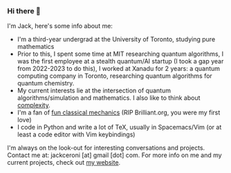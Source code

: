 ### Hi there 👋

I'm Jack, here's some info about me:

- I'm a third-year undergrad at the University of Toronto, studying pure mathematics
- Prior to this, I spent some time at MIT researching quantum algorithms, I was the first employee at a stealth quantum/AI startup (I took a gap year from 2022-2023 to do this), I worked at Xanadu for 2 years: a quantum computing company in Toronto, researching quantum algorithms for quantum chemistry.
- My current interests lie at the intersection of quantum algorithms/simulation and mathematics. I also like to think about [complexity](https://scholar.google.com/citations?user=PRjgI8kAAAAJ&hl=en).
- I'm a fan of [fun classical mechanics](https://scholar.harvard.edu/david-morin/classical-mechanics) (RIP Brilliant.org, you were my first love)
- I code in Python and write a lot of TeX, usually in Spacemacs/Vim (or at least a code editor with Vim keybindings)

I'm always on the look-out for interesting conversations and projects. Contact me at: jackceroni [at] gmail [dot] com. For more info on me and my current projects, check out [my website](https://lucaman99.github.io/).

